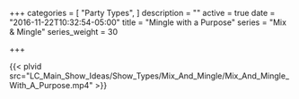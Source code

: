 +++
categories = [
  "Party Types",
]
description = ""
active = true
date = "2016-11-22T10:32:54-05:00"
title = "Mingle with a Purpose"
series = "Mix & Mingle"
series_weight = 30

+++

{{< plvid src="LC_Main_Show_Ideas/Show_Types/Mix_And_Mingle/Mix_And_Mingle_With_A_Purpose.mp4" >}}

